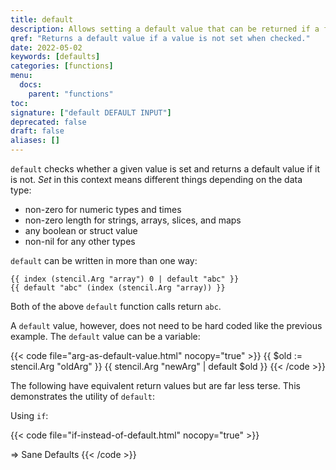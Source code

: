 ```yaml
---
title: default
description: Allows setting a default value that can be returned if a first value is not set.
qref: "Returns a default value if a value is not set when checked."
date: 2022-05-02
keywords: [defaults]
categories: [functions]
menu:
  docs:
    parent: "functions"
toc:
signature: ["default DEFAULT INPUT"]
deprecated: false
draft: false
aliases: []
---
```


`default` checks whether a given value is set and returns a default value if it is not. _Set_ in this context means different things depending on the data type:

- non-zero for numeric types and times
- non-zero length for strings, arrays, slices, and maps
- any boolean or struct value
- non-nil for any other types

`default` can be written in more than one way:

```
{{ index (stencil.Arg "array") 0 | default "abc" }}
{{ default "abc" (index (stencil.Arg "array)) }}
```

Both of the above `default` function calls return `abc`.

A `default` value, however, does not need to be hard coded like the previous example. The `default` value can be a variable:

{{< code file="arg-as-default-value.html" nocopy="true" >}}
{{ $old := stencil.Arg "oldArg" }}
{{ stencil.Arg "newArg" | default $old }}
{{< /code >}}

The following have equivalent return values but are far less terse. This demonstrates the utility of `default`:

Using `if`:

{{< code file="if-instead-of-default.html" nocopy="true" >}}

<title>{{if stencil.Arg "oldArg" }}{{stencil.Arg "oldArg}}{{else}}{{stencil.Arg "newArg}}{{end}}</title>
=> Sane Defaults
{{< /code >}}

